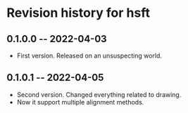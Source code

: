 # Revision history for hsft

## 0.1.0.0 -- 2022-04-03

* First version. Released on an unsuspecting world.

## 0.1.0.1 -- 2022-04-05

* Second version. Changed everything related to drawing.
* Now it support multiple alignment methods.

